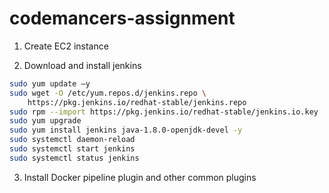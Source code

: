 # codemancers-assignment
1. Create EC2 instance

2. Download and install jenkins
```bash
sudo yum update –y
sudo wget -O /etc/yum.repos.d/jenkins.repo \
    https://pkg.jenkins.io/redhat-stable/jenkins.repo
sudo rpm --import https://pkg.jenkins.io/redhat-stable/jenkins.io.key
sudo yum upgrade
sudo yum install jenkins java-1.8.0-openjdk-devel -y
sudo systemctl daemon-reload
sudo systemctl start jenkins
sudo systemctl status jenkins
```
3. Install Docker pipeline plugin and other common plugins
